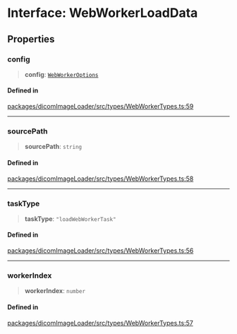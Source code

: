 # Interface: WebWorkerLoadData

## Properties

### config

> **config**: [`WebWorkerOptions`](WebWorkerOptions.md)

#### Defined in

[packages/dicomImageLoader/src/types/WebWorkerTypes.ts:59](https://github.com/cornerstonejs/cornerstone3D/blob/ca63091460d8bdfd067d14a09b3105a6b4852ade/packages/dicomImageLoader/src/types/WebWorkerTypes.ts#L59)

***

### sourcePath

> **sourcePath**: `string`

#### Defined in

[packages/dicomImageLoader/src/types/WebWorkerTypes.ts:58](https://github.com/cornerstonejs/cornerstone3D/blob/ca63091460d8bdfd067d14a09b3105a6b4852ade/packages/dicomImageLoader/src/types/WebWorkerTypes.ts#L58)

***

### taskType

> **taskType**: `"loadWebWorkerTask"`

#### Defined in

[packages/dicomImageLoader/src/types/WebWorkerTypes.ts:56](https://github.com/cornerstonejs/cornerstone3D/blob/ca63091460d8bdfd067d14a09b3105a6b4852ade/packages/dicomImageLoader/src/types/WebWorkerTypes.ts#L56)

***

### workerIndex

> **workerIndex**: `number`

#### Defined in

[packages/dicomImageLoader/src/types/WebWorkerTypes.ts:57](https://github.com/cornerstonejs/cornerstone3D/blob/ca63091460d8bdfd067d14a09b3105a6b4852ade/packages/dicomImageLoader/src/types/WebWorkerTypes.ts#L57)
